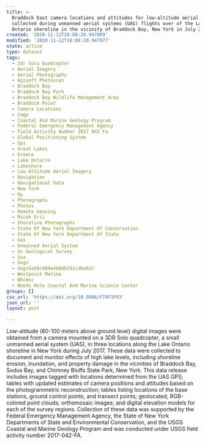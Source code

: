 ```yaml
---
title: >-
  Braddock East camera locations and attitudes for low-altitude aerial images
  collected during unmanned aerial systems (UAS) flights over of the Lake
  Ontario shoreline in the vicinity of Braddock Bay, New York in July 2017
created: '2020-11-12T18:08:20.947069'
modified: '2020-11-12T18:08:20.947077'
state: active
type: dataset
tags:
  - 3dr Solo Quadcopter
  - Aerial Imagery
  - Aerial Photography
  - Agisoft Photoscan
  - Braddock Bay
  - Braddock Bay Park
  - Braddock Bay Wildlife Management Area
  - Braddock Point
  - Camera Locations
  - Cmgp
  - Coastal And Marine Geology Program
  - Federal Emergency Management Agency
  - Field Activity Number 2017 042 Fa
  - Global Positioning System
  - Gps
  - Great Lakes
  - Greece
  - Lake Ontario
  - Lakeshore
  - Low Altitude Aerial Imagery
  - Navigation
  - Navigational Data
  - New York
  - Ny
  - Photographs
  - Photos
  - Remote Sensing
  - Ricoh Grii
  - Shoreline Photographs
  - State Of New York Department Of Conservation
  - State Of New York Department Of State
  - Uas
  - Unmanned Aerial System
  - Us Geological Survey
  - Usa
  - Usgs
  - Usgs5a58c989e4b00b291cd6a62c
  - Westpoint Marina
  - Whcmsc
  - Woods Hole Coastal And Marine Science Center
groups: []
csv_url: 'https://doi.org/10.5066/F74F1PX3'
json_url: ''
layout: post

---
```

Low-altitude (80-100 meters above ground level) digital images were obtained from a camera mounted on a 3DR Solo quadcopter, a small unmanned aerial system (UAS), in three locations along the Lake Ontario shoreline in New York during July 2017. These data were collected to document and monitor effects of high lake levels, including shoreline erosion, inundation, and property damage in the vicinities of Braddock Bay, Sodus Bay, and Chimney Bluffs State Park, New York. This data release includes images tagged with locations determined from the UAS GPS; tables with updated estimates of camera positions and attitudes based on the photogrammetric reconstruction; tables listing locations of the base stations, ground control points, and transect points; geolocated, RGB-colored point clouds; orthomosaic images; and digital elevation models for each of the survey regions. Collection of these data was supported by the Federal Emergency Management Agency, the State of New York Departments of State and Environmental Conservation, and the USGS Coastal and Marine Geology Program and was conducted under USGS field activity number 2017-042-FA.
